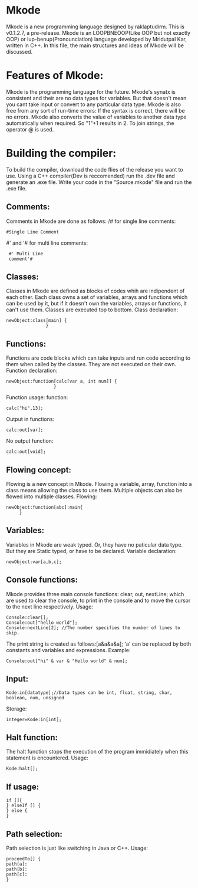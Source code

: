 # Mkode
Mkode is a new programming language designed by raklaptudirm. 
This is v0.1.2.7, a pre-release.
Mkode is an LOOPBNEOOP(Like OOP but not exactly OOP) or lup-benup(Pronounciation) language developed by Mridutpal Kar, written in C++.
In this file, the main structures and ideas of Mkode will be discussed.
# Features of Mkode:
Mkode is the programming language for the future. Mkode's synatx is consistent and their are no data types for variables. But that doesn't mean you cant take input or convert to any particular data type. Mkode is also free from any sort of run-time errors: If the syntax is correct, there will be no errors.
Mkode also converts the value of variables to another data type automatically when required. So "1"+1 results in 2. To join strings, the operator @ is used.
# Building the compiler:
To build the compiler, download the code flies of the release you want to use. Using a C++ compiler(Dev is reccomended) run the .dev file and generate an .exe file. Write your code in the "Source.mkode" file and run the .exe file.
## Comments:
Comments in Mkode are done as follows:
/# for single line comments:

    #Single Line Comment
 #' and '# for multi line comments:
 
     #' Multi Line
     comment'#


## Classes:
Classes in Mkode are defined as blocks of codes whih are indipendent of each other. Each class owns a set of variables, arrays and functions which can be used by it, but if it doesn't own the variables, arrays or functions, it can't use them. Classes are executed top to bottom.
Class declaration: 

    newObject:class[main] {
                   }

## Functions:
Functions are code blocks which can take inputs and run code according to them when called by the classes. They are not executed on their own.
Function declaration:

    newObject:function[calc[var a, int num]] {
                      }
Function usage: function:

    calc["hi",13];
    
Output in functions: 

    calc:out[var];
No output function: 

    calc:out[void];

## Flowing concept:
Flowing is a new concept in Mkode. Flowing a variable, array, function into a class means allowing the class to use them. Multiple objects can also be flowed into multiple classes.
Flowing: 

    newObject:function[abc]:main{
         }

## Variables:
Variables in Mkode are weak typed. Or, they have no paticular data type. But they are Static typed, or have to be declared.
Variable declaration: 

    newObject:var[a,b,c];

## Console functions:
Mkode provides three main console functions: clear, out, nextLine; which are used to clear the console, to print in the console and to move the cursor to the next line respectively.
Usage: 

    Console:clear[];
    Console:out["hello world"];
    Console:nextLine[2]; //The number specifies the number of lines to skip.
The print string is created as follows:[a&a&a&a];
'a' can be replaced by both constants and variables and expressions.
Example: 

    Console:out["hi" & var & "Hello world" & num];

## Input:
    Kode:in[datatype];//Data types can be int, float, string, char, boolean, num, unsigned
Storage: 

    integer=Kode:in[int];

## Halt function:
The halt function stops the execution of the program immidiately when this statement is encountered.
Usage: 

    Kode:halt[];

## If usage:

    if []{
    } elseIf [] {
    } else {
    }

## Path selection:
Path selection is just like switching in Java or C++.
Usage: 

    proceedTo[] {
    path[a]:
    path[b]:
    path[c]:
    }
